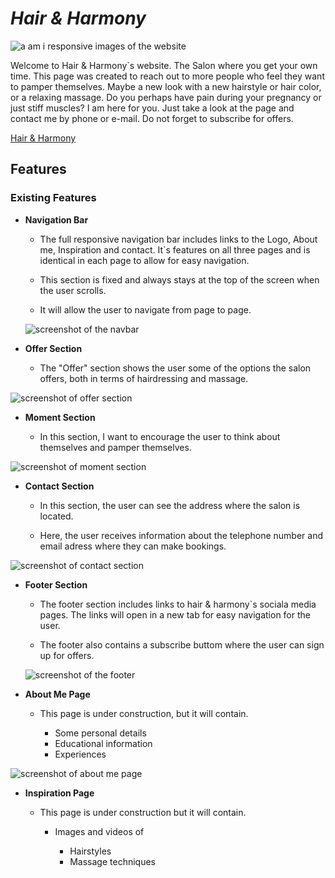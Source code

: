 # ***Hair & Harmony***

![a am i responsive images of the website](assets/images/Skärmbild%202024-04-19%20102553.png)

Welcome to Hair & Harmony`s website. 
The Salon where you get your own time. 
This page was created to reach out to more people who feel they want to pamper themselves. Maybe a new look with a new hairstyle or hair color, or a relaxing massage. Do you perhaps have pain during your pregnancy or just stiff muscles? I am here for you. Just take a look at the page and contact me by phone or e-mail. Do not forget to subscribe for offers. 

[Hair & Harmony](https://mariukne.github.io/hair-harmony/index.html)

## Features

### Existing Features

* __Navigation Bar__

  - The full responsive navigation bar includes links to the Logo, About me, Inspiration and contact. It`s features on all three pages and is identical in each page to allow for easy navigation.

  - This section is fixed and always stays at the top of the screen when the user scrolls.

  - It will allow the user to navigate from page to page.


  ![screenshot of the navbar](assets/images/Skärmbild%202024-04-22%20113008.png)


* __Offer Section__

  - The "Offer" section shows the user some of the options the salon offers, both in terms of hairdressing and massage.

![screenshot of offer section](assets/images/Skärmbild%202024-04-22%20113416.png)

* __Moment Section__

  - In this section, I want to encourage the user to think about themselves and pamper themselves.

![screenshot of moment section](assets/images/Skärmbild%202024-04-22%20114855.png)

* __Contact Section__

  - In this section, the user can see the address where the salon is located. 
  
  - Here, the user receives information about the telephone number and email adress where they can make bookings.

![screenshot of contact section](assets/images/Skärmbild%202024-04-22%20121434.png)

* __Footer Section__ 
  
  - The footer section includes links to hair & harmony`s sociala media pages. The links will open in a new tab for easy navigation for the user.
  
  - The footer also contains a subscribe buttom where the user can sign up for offers. 

  ![screenshot of the footer](assets/images/Skärmbild%202024-04-22%20125628.png)

* __About Me Page__ 

  - This page is under construction, but it will contain.

    - Some personal details
    - Educational information
    - Experiences

![screenshot of about me page](assets/images/Skärmbild%202024-04-22%20130808.png)

* __Inspiration Page__ 

  - This page is under construction but it will contain.
    
    - Images and videos of

      - Hairstyles
      - Massage techniques
